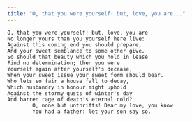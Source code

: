 ```yaml
---
title: "O, that you were yourself! but, love, you are..."
---
```


	O, that you were yourself! but, love, you are
	No longer yours than you yourself here live:
	Against this coming end you should prepare,
	And your sweet semblance to some other give.
	So should that beauty which you hold in lease
	Find no determination; then you were
	Yourself again after yourself's decease,
	When your sweet issue your sweet form should bear.
	Who lets so fair a house fall to decay,
	Which husbandry in honour might uphold
	Against the stormy gusts of winter's day
	And barren rage of death's eternal cold?
			O, none but unthrifts! Dear my love, you know
			You had a father: let your son say so.

